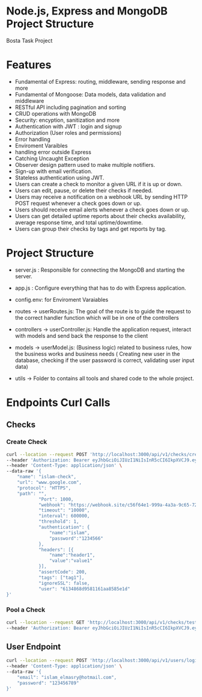 # Node.js, Express and MongoDB Project Structure 
Bosta Task Project

# Features
- Fundamental of Express: routing, middleware, sending response and more
- Fundamental of Mongoose: Data models, data validation and middleware
- RESTful API including pagination and sorting
- CRUD operations with MongoDB
- Security: encyption, sanitization and more
- Authentication with JWT : login and signup
- Authorization (User roles and permissions)
- Error handling
- Enviroment Varaibles
- handling error outside Express
- Catching Uncaught Exception
- Observer design pattern used to make multiple notifiers.
- Sign-up with email verification.
- Stateless authentication using JWT.
- Users can create a check to monitor a given URL if it is up or down.
- Users can edit, pause, or delete their checks if needed.
- Users may receive a notification on a webhook URL by sending HTTP POST request whenever a check goes down or up.
- Users should receive email alerts whenever a check goes down or up.
- Users can get detailed uptime reports about their checks availability, average response time, and total uptime/downtime.
- Users can group their checks by tags and get reports by tag.
# Project Structure
- server.js : Responsible for connecting the MongoDB and starting the server.
- app.js : Configure everything that has to do with Express application. 
- config.env: for Enviroment Varaiables
- routes -> userRoutes.js: The goal of the route is to guide the request to the correct handler function which will be in one of the controllers
- controllers -> userController.js: Handle the application request, interact with models and send back the response to the client 
- models -> userModel.js: (Business logic) related to business rules, how the business works and business needs ( Creating new user in the database, checking if the user password is correct, validating user input data)

- utils -> Folder to contains all tools and shared code to the whole project.


# Endpoints Curl Calls

## Checks

### Create Check
```bash
curl --location --request POST 'http://localhost:3000/api/v1/checks/createCheck' \
--header 'Authorization: Bearer eyJhbGciOiJIUzI1NiIsInR5cCI6IkpXVCJ9.eyJpZCI6IjYxMzQ4NjhkOTU4MTE2MWFhODU4NWUxZCIsImVtYWlsIjoiaXNsYW1fZWxtYXNyeUBob3RtYWlsLmNvbSIsImlhdCI6MTYzMDgzMjMxMSwiZXhwIjoxNjMzNDI0MzExfQ.FtZG7blVSxPjEFtwIhvk0MuI6NAD9n8c81jiBhMMrAM' \
--header 'Content-Type: application/json' \
--data-raw '{
    "name": "islam-check",
    "url": "www.google.com",
    "protocol": "HTTPS",
    "path": "",
            "Port": 1000,
            "webhook": "https://webhook.site/c56f64e1-999a-4a3a-9c65-721f613d1e9f",
            "timeout": "10000",
            "interval": 600000,
            "threshold": 1,
            "authentication": {
                "name":"islam",
                "password":"1234566"
            },
            "headers": [{
                "name":"header1",
                "value":"value1"
            }],
            "assertCode": 200,
            "tags": ["tag1"],
            "ignoreSSL": false,
            "user": "6134868d9581161aa8585e1d"
}'
```


### Pool a Check
```bash
curl --location --request GET 'http://localhost:3000/api/v1/checks/test?id=613489ad9581161aa8585e1f' \
--header 'Authorization: Bearer eyJhbGciOiJIUzI1NiIsInR5cCI6IkpXVCJ9.eyJpZCI6IjYxMzQ4NjhkOTU4MTE2MWFhODU4NWUxZCIsImVtYWlsIjoiaXNsYW1fZWxtYXNyeUBob3RtYWlsLmNvbSIsImlhdCI6MTYzMDgzMjMxMSwiZXhwIjoxNjMzNDI0MzExfQ.FtZG7blVSxPjEFtwIhvk0MuI6NAD9n8c81jiBhMMrAM'
```

## User Endpoint

``` bash
curl --location --request POST 'http://localhost:3000/api/v1/users/login' \
--header 'Content-Type: application/json' \
--data-raw '{
    "email": "islam_elmasry@hotmail.com",
    "password": "123456789"
}'
```
